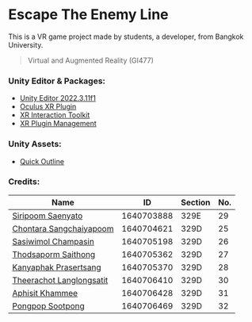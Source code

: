 # Escape The Enemy Line

This is a VR game project made by students, a developer, from Bangkok University.

> Virtual and Augmented Reality (GI477)

### Unity Editor & Packages:

- [Unity Editor 2022.3.11f1]
- [Oculus XR Plugin]
- [XR Interaction Toolkit]
- [XR Plugin Management]

### Unity Assets:
- [Quick Outline]

### Credits:
| Name                       | ID         | Section | No. |
| -------------------------- | ---------- | ------- | --- |
| [Siripoom Saenyato]        | 1640703888 | 329E    | 29  |
| [Chontara Sangchaiyapoom]  | 1640704621 | 329D    | 25  |
| [Sasiwimol Champasin]      | 1640705198 | 329D    | 26  |
| [Thodsaporm Saithong]      | 1640705362 | 329D    | 27  |
| [Kanyaphak Prasertsang]    | 1640705370 | 329D    | 28  |
| [Theerachot Langlongsatit] | 1640706410 | 329D    | 30  |
| [Aphisit Khammee]          | 1640706428 | 329D    | 31  |
| [Pongpop Sootpong]         | 1640706469 | 329D    | 32  |

[Unity Editor 2022.3.11f1]: https://unity.com/releases/editor/whats-new/2022.3.11
[Oculus XR Plugin]: https://docs.unity3d.com/Manual/com.unity.xr.oculus.html
[XR Interaction Toolkit]: https://docs.unity3d.com/Manual/com.unity.xr.interaction.toolkit.html
[XR Plugin Management]: https://docs.unity3d.com/Manual/com.unity.xr.management.html
[Quick Outline]: https://assetstore.unity.com/packages/tools/particles-effects/quick-outline-115488
[Siripoom Saenyato]: https://github.com/Gunipoom
[Chontara Sangchaiyapoom]: https://github.com/Chontara
[Sasiwimol Champasin]: https://github.com/Bunnauyx21
[Thodsaporm Saithong]: https://github.com/thodsaporm
[Kanyaphak Prasertsang]: https://github.com/MHmermaid
[Theerachot Langlongsatit]: https://github.com/BriterNC
[Aphisit Khammee]: https://github.com/9Aphisit
[Pongpop Sootpong]: https://github.com/Latte1408
